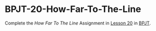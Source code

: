 # BPJT-20-How-Far-To-The-Line
Complete the _How Far To The Line_ Assignment in [Lesson 20](https://drive.google.com/file/d/1q74JxWIzYarTOoOdjCapwR4BQHtziqQl/view?usp=sharing) in [BPJT](https://drive.google.com/file/d/1khkhu3q0Rbj6VumUkwz1lBz6oSWMF_XH/view?usp=sharing). 
